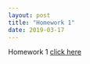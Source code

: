 ```yaml
---
layout: post
title: "Homework 1"
date: 2019-03-17
---
```


Homework 1 [click here]({{site.baseurl}/assets/A-simple-introduction-of-VC-dimension.pdf)
